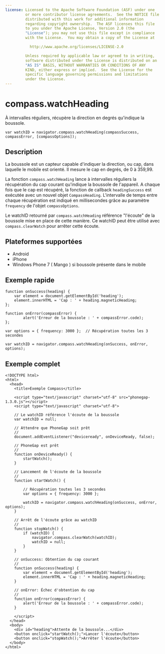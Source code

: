 ```yaml
---
license: Licensed to the Apache Software Foundation (ASF) under one
         or more contributor license agreements.  See the NOTICE file
         distributed with this work for additional information
         regarding copyright ownership.  The ASF licenses this file
         to you under the Apache License, Version 2.0 (the
         "License"); you may not use this file except in compliance
         with the License.  You may obtain a copy of the License at

           http://www.apache.org/licenses/LICENSE-2.0

         Unless required by applicable law or agreed to in writing,
         software distributed under the License is distributed on an
         "AS IS" BASIS, WITHOUT WARRANTIES OR CONDITIONS OF ANY
         KIND, either express or implied.  See the License for the
         specific language governing permissions and limitations
         under the License.
---
```


compass.watchHeading
====================

À intervalles réguliers, récupère la direction en degrés qu'indique la boussole.

    var watchID = navigator.compass.watchHeading(compassSuccess, compassError, [compassOptions]);
                                                           
Description
-----------

La boussole est un capteur capable d'indiquer la direction, ou cap, dans laquelle le mobile est orienté.  Il mesure le cap en degrés, de 0 à 359,99.

La fonction `compass.watchHeading` lance à intervalles réguliers la récupération du cap courant qu'indique la boussole de l'appareil. A chaque fois que le cap est récupéré, la fonction de callback `headingSuccess` est exécutée avec un nouvel objet `CompassHeading`.
L'intervalle de temps entre chaque récupération est indiqué en millisecondes grâce au paramètre `frequency` de l'objet `compassOptions`.

Le watchID retourné par `compass.watchHeading` référence "l'écoute" de la boussole mise en place de cette manière. Ce watchID peut être utilisé avec `compass.clearWatch` pour arrêter cette écoute.

Plateformes supportées
----------------------

- Android
- iPhone
- Windows Phone 7 ( Mango ) si boussole présente dans le mobile


Exemple rapide
--------------

    function onSuccess(heading) {
        var element = document.getElementById('heading');
        element.innerHTML = 'Cap : ' + heading.magneticHeading;
    };

    function onError(compassError) {
            alert('Erreur de la boussole : ' + compassError.code);
    };

    var options = { frequency: 3000 };  // Récupération toutes les 3 secondes
    
    var watchID = navigator.compass.watchHeading(onSuccess, onError, options);

Exemple complet
---------------

    <!DOCTYPE html>
    <html>
      <head>
        <title>Exemple Compass</title>

        <script type="text/javascript" charset="utf-8" src="phonegap-1.3.0.js"></script>
        <script type="text/javascript" charset="utf-8">

        // Le watchID référence l'écoute de la boussole
        var watchID = null;
        
        // Attendre que PhoneGap soit prêt
        //
        document.addEventListener("deviceready", onDeviceReady, false);

        // PhoneGap est prêt
        //
        function onDeviceReady() {
            startWatch();
        }

        // Lancement de l'écoute de la boussole
        //
        function startWatch() {
            
            // Récupération toutes les 3 secondes
            var options = { frequency: 3000 };
            
            watchID = navigator.compass.watchHeading(onSuccess, onError, options);
        }
        
        // Arrêt de l'écoute grâce au watchID
        //
        function stopWatch() {
            if (watchID) {
                navigator.compass.clearWatch(watchID);
                watchID = null;
            }
        }
        
        // onSuccess: Obtention du cap courant
        //
        function onSuccess(heading) {
            var element = document.getElementById('heading');
            element.innerHTML = 'Cap : ' + heading.magneticHeading;
        }

        // onError: Échec d'obtention du cap
        //
        function onError(compassError) {
            alert('Erreur de la boussole : ' + compassError.code);
        }

        </script>
      </head>
      <body>
        <div id="heading">Attente de la boussole...</div>
        <button onclick="startWatch();">Lancer l'écoute</button>
        <button onclick="stopWatch();">Arrêter l'écoute</button>
      </body>
    </html>
    
